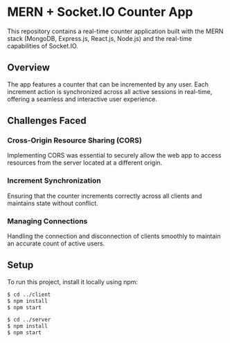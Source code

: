 # MERN + Socket.IO Counter App

This repository contains a real-time counter application built with the MERN stack (MongoDB, Express.js, React.js, Node.js) and the real-time capabilities of Socket.IO.

## Overview

The app features a counter that can be incremented by any user. Each increment action is synchronized across all active sessions in real-time, offering a seamless and interactive user experience.

## Challenges Faced

### Cross-Origin Resource Sharing (CORS)
Implementing CORS was essential to securely allow the web app to access resources from the server located at a different origin.

### Increment Synchronization
Ensuring that the counter increments correctly across all clients and maintains state without conflict.

### Managing Connections
Handling the connection and disconnection of clients smoothly to maintain an accurate count of active users.


## Setup

To run this project, install it locally using npm:

```bash
$ cd ../client
$ npm install
$ npm start

$ cd ../server
$ npm install
$ npm start